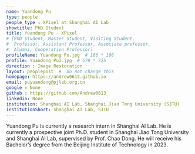 ```yaml
---
name: Yuandong Pu
type: people
people_type : XPixel at Shanghai AI Lab
showtitle: PhD Student
title: Yuandong Pu - XPixel
# [PhD Student, Master Student, Visiting Student,
#  Professor, Assistant Professor, Associate professor,
#  Alumni, Cooperation Professor]
profileName: Yuandong Pu.jpg  # 186 * 186
profile: Yuandong Pu2.jpg  # 570 * 725
direction : Image Restoration
layout: peoplepost  #  Do not change this
homepage: https://andrew0613.github.io
email: puyuandong@pjlab.org.cn
google : None
github : https://github.com/Andrew0613
linkedin: None
institution: Shanghai AI Lab, Shanghai Jiao Tong University (SJTU)
institutionShort: Shanghai AI Lab, SJTU
---
```


Yuandong Pu is currently a research intern in Shanghai AI Lab. He is currently a prospective joint Ph.D. student in Shanghai Jiao Tong University and Shanghai AI Lab, supervised by Prof. Chao Dong. He will receive his Bachelor’s degree from the Beijing Institute of Technology in 2023.


 

